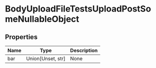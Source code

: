 # BodyUploadFileTestsUploadPostSomeNullableObject


## Properties
Name | Type | Description
------------ | ------------- | -------------
bar | Union[Unset, str] | None

